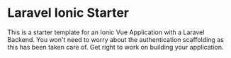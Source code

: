 # Laravel Ionic Starter
This is a starter template for an Ionic Vue Application with a Laravel Backend. You won't need to worry about the authentication scaffolding as this has been taken care of. Get right to work on building your application.
